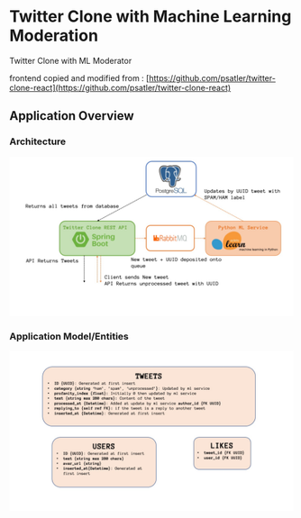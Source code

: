 # Twitter Clone with Machine Learning Moderation

 Twitter Clone with ML Moderator

 frontend copied and modified from : [https://github.com/psatler/twitter-clone-react](https://github.com/psatler/twitter-clone-react)


## Application Overview

### Architecture

![architecture-overview](docs/architecture-overview.jpg)

### Application Model/Entities

![entities-overview](docs/entities-overview.jpg)


